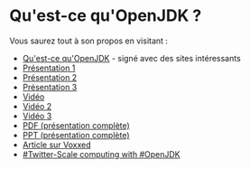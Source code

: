 # Qu'est-ce qu'OpenJDK ?

Vous saurez tout à son propos en visitant :  
* [Qu'est-ce qu'OpenJDK](https://java.net/projects/adoptopenjdk/pages/AdoptOpenJDK#Getting_Started) - signé avec des sites intéressants
* [Présentation 1](http://bit.ly/1lZtesx)
* [Présentation 2](http://www.slideshare.net/neomatrix369/how-is-java-jvm-built-adopt-openjdk-is-your-answer)
* [Présentation 3](http://www.slideshare.net/neomatrix369/http://www.slideshare.net/neomatrix369/how-is-jdkjvm-built-back-then-and-now)
* [Vidéo](http://www.youtube.com/watch?v=Cvyo0rfSQsw)
* [Vidéo 2](https://t.co/NrbrvWZaKO)
* [Vidéo 3](https://t.co/UJf5tqdNsd)
* [PDF (présentation complète)](http://bit.ly/16QUelB)
* [PPT (présentation complète)](http://bit.ly/1aXtErZ)
* [Article sur Voxxed](https://www.voxxed.com/blog/2015/01/java-jvm-built-adopt-openjdk-answer/)
* [#Twitter-Scale computing with #OpenJDK](https://t.co/f4GDsfBADv)
